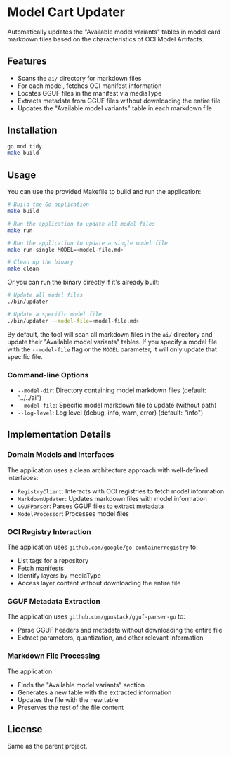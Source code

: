 # Model Cart Updater

Automatically updates the "Available model variants" tables in model card markdown files based on the characteristics of OCI Model Artifacts.

## Features

- Scans the `ai/` directory for markdown files
- For each model, fetches OCI manifest information
- Locates GGUF files in the manifest via mediaType
- Extracts metadata from GGUF files without downloading the entire file
- Updates the "Available model variants" table in each markdown file

## Installation

```bash
go mod tidy
make build
```

## Usage

You can use the provided Makefile to build and run the application:

```bash
# Build the Go application
make build

# Run the application to update all model files
make run

# Run the application to update a single model file
make run-single MODEL=<model-file.md>

# Clean up the binary
make clean
```

Or you can run the binary directly if it's already built:

```bash
# Update all model files
./bin/updater

# Update a specific model file
./bin/updater --model-file=<model-file.md>
```

By default, the tool will scan all markdown files in the `ai/` directory and update their "Available model variants" tables. If you specify a model file with the `--model-file` flag or the `MODEL` parameter, it will only update that specific file.

### Command-line Options

- `--model-dir`: Directory containing model markdown files (default: "../../ai")
- `--model-file`: Specific model markdown file to update (without path)
- `--log-level`: Log level (debug, info, warn, error) (default: "info")

## Implementation Details

### Domain Models and Interfaces

The application uses a clean architecture approach with well-defined interfaces:

- `RegistryClient`: Interacts with OCI registries to fetch model information
- `MarkdownUpdater`: Updates markdown files with model information
- `GGUFParser`: Parses GGUF files to extract metadata
- `ModelProcessor`: Processes model files

### OCI Registry Interaction

The application uses `github.com/google/go-containerregistry` to:
- List tags for a repository
- Fetch manifests
- Identify layers by mediaType
- Access layer content without downloading the entire file

### GGUF Metadata Extraction

The application uses `github.com/gpustack/gguf-parser-go` to:
- Parse GGUF headers and metadata without downloading the entire file
- Extract parameters, quantization, and other relevant information

### Markdown File Processing

The application:
- Finds the "Available model variants" section
- Generates a new table with the extracted information
- Updates the file with the new table
- Preserves the rest of the file content

## License

Same as the parent project.
